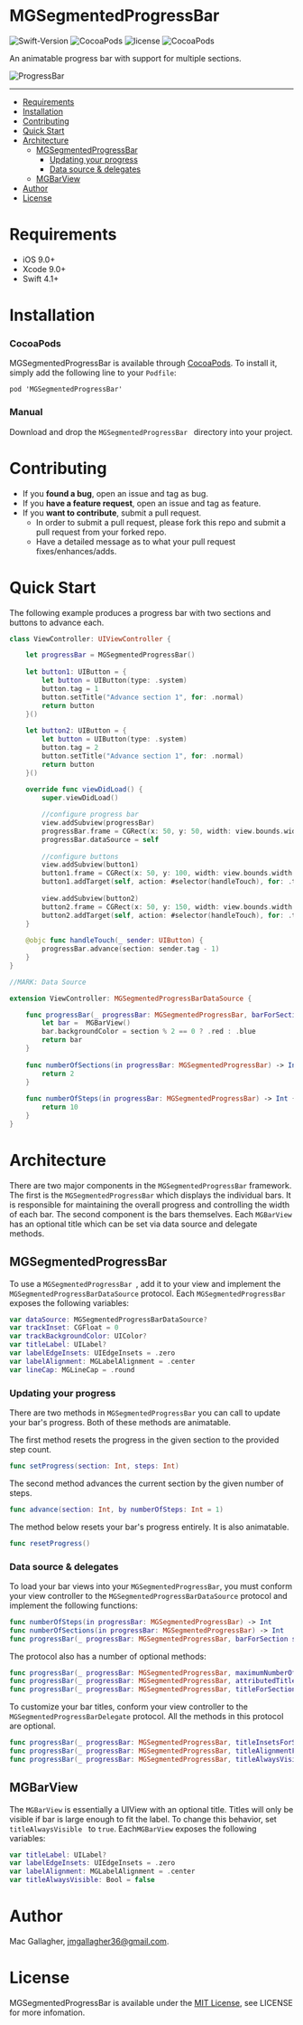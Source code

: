 # MGSegmentedProgressBar
![Swift-Version](https://img.shields.io/badge/Swift-4.1-orange.svg)
![CocoaPods](https://img.shields.io/cocoapods/v/MGSegmentedProgressBar.svg)
![license](https://img.shields.io/cocoapods/l/MGSegmentedProgressBar.svg)
![CocoaPods](https://img.shields.io/cocoapods/p/MGSegmentedProgressBar.svg)

An animatable progress bar with support for multiple sections.

![ProgressBar](https://raw.githubusercontent.com/mac-gallagher/MGSegmentedProgressBar/master/Images/progress_bar.gif)

***

- [Requirements](#requirements)
- [Installation](#installation)
- [Contributing](#contributing)
- [Quick Start](#quick-start)
- [Architecture](#architecture)
   - [MGSegmentedProgressBar](#mgsegmentedprogressbar)
     - [Updating your progress](#updating-your-progress)
     - [Data source & delegates](#data-source--delegates)
   - [MGBarView](#mgbarview)
- [Author](#author)
- [License](#license)

# Requirements
* iOS 9.0+
* Xcode 9.0+
* Swift 4.1+

# Installation

### CocoaPods
MGSegmentedProgressBar is available through [CocoaPods](<https://cocoapods.org/>). To install it, simply add the following line to your `Podfile`:

	pod 'MGSegmentedProgressBar'

### Manual
Download and drop the `MGSegmentedProgressBar ` directory into your project.

# Contributing
- If you **found a bug**, open an issue and tag as bug.
- If you **have a feature request**, open an issue and tag as feature.
- If you **want to contribute**, submit a pull request.
	- In order to submit a pull request, please fork this repo and submit a pull request from your forked repo.
	- Have a detailed message as to what your pull request fixes/enhances/adds.

# Quick Start
The following example produces a progress bar with two sections and buttons to advance each.

```swift
class ViewController: UIViewController {

    let progressBar = MGSegmentedProgressBar()
    
    let button1: UIButton = {
        let button = UIButton(type: .system)
        button.tag = 1
        button.setTitle("Advance section 1", for: .normal)
        return button
    }()
    
    let button2: UIButton = {
        let button = UIButton(type: .system)
        button.tag = 2
        button.setTitle("Advance section 1", for: .normal)
        return button
    }()
    
    override func viewDidLoad() {
        super.viewDidLoad()

        //configure progress bar
        view.addSubview(progressBar)
        progressBar.frame = CGRect(x: 50, y: 50, width: view.bounds.width - 100, height: 50)
        progressBar.dataSource = self
        
        //configure buttons
        view.addSubview(button1)
        button1.frame = CGRect(x: 50, y: 100, width: view.bounds.width - 100, height: 50)
        button1.addTarget(self, action: #selector(handleTouch), for: .touchUpInside)
        
        view.addSubview(button2)
        button2.frame = CGRect(x: 50, y: 150, width: view.bounds.width - 100, height: 50)
        button2.addTarget(self, action: #selector(handleTouch), for: .touchUpInside)
    }	
    
    @objc func handleTouch(_ sender: UIButton) {
        progressBar.advance(section: sender.tag - 1)
    }
}

//MARK: Data Source

extension ViewController: MGSegmentedProgressBarDataSource {

    func progressBar(_ progressBar: MGSegmentedProgressBar, barForSection section: Int) -> MGBarView {
        let bar =  MGBarView()
        bar.backgroundColor = section % 2 == 0 ? .red : .blue
        return bar
    }
    
    func numberOfSections(in progressBar: MGSegmentedProgressBar) -> Int {
        return 2
    }
    
    func numberOfSteps(in progressBar: MGSegmentedProgressBar) -> Int {
        return 10
    }
}

```

# Architecture
There are two major components in the `MGSegmentedProgressBar` framework. The first is the `MGSegmentedProgressBar` which displays the individual bars. It is responsible for maintaining the overall progress and controlling the width of each bar. The second component is the bars themselves. Each `MGBarView` has an optional title which can be set via data source and delegate methods.

## MGSegmentedProgressBar
To use a `MGSegmentedProgressBar `, add it to your view and implement the `MGSegmentedProgressBarDataSource` protocol. Each `MGSegmentedProgressBar` exposes the following variables:

```swift
var dataSource: MGSegmentedProgressBarDataSource?
var trackInset: CGFloat = 0
var trackBackgroundColor: UIColor?
var titleLabel: UILabel?
var labelEdgeInsets: UIEdgeInsets = .zero
var labelAlignment: MGLabelAlignment = .center
var lineCap: MGLineCap = .round
```

### Updating your progress
There are two methods in `MGSegmentedProgressBar` you can call to update your bar's progress. Both of these methods are animatable.

The first method resets the progress in the given section to the provided step count.

```swift
func setProgress(section: Int, steps: Int)
```

The second method advances the current section by the given number of steps.

```swift
func advance(section: Int, by numberOfSteps: Int = 1)
```

The method below resets your bar's progress entirely. It is also animatable.

```swift
func resetProgress()
```

### Data source & delegates
To load your bar views into your `MGSegmentedProgressBar`, you must conform your view controller to the `MGSegmentedProgressBarDataSource` protocol and implement the following functions:

```swift
func numberOfSteps(in progressBar: MGSegmentedProgressBar) -> Int
func numberOfSections(in progressBar: MGSegmentedProgressBar) -> Int
func progressBar(_ progressBar: MGSegmentedProgressBar, barForSection section: Int) -> MGBarView
```

The protocol also has a number of optional methods:

```swift
func progressBar(_ progressBar: MGSegmentedProgressBar, maximumNumberOfStepsForSection section: Int) -> Int
func progressBar(_ progressBar: MGSegmentedProgressBar, attributedTitleForSection section: Int) -> NSAttributedString?
func progressBar(_ progressBar: MGSegmentedProgressBar, titleForSection section: Int) -> String?

```

To customize your bar titles, conform your view controller to the `MGSegmentedProgressBarDelegate` protocol. All the methods in this protocol are optional.

```swift
func progressBar(_ progressBar: MGSegmentedProgressBar, titleInsetsForSection section: Int) -> UIEdgeInsets
func progressBar(_ progressBar: MGSegmentedProgressBar, titleAlignmentForSection section: Int) -> MGLabelAlignment
func progressBar(_ progressBar: MGSegmentedProgressBar, titleAlwaysVisibleForSection section: Int) -> Bool
```

## MGBarView
The `MGBarView` is essentially a UIView with an optional title. Titles will only be visible if bar is large enough to fit the label. To change this behavior, set `titleAlwaysVisible ` to `true`. Each`MGBarView` exposes the following variables:

```swift
var titleLabel: UILabel?
var labelEdgeInsets: UIEdgeInsets = .zero
var labelAlignment: MGLabelAlignment = .center
var titleAlwaysVisible: Bool = false
```

# Author
Mac Gallagher, jmgallagher36@gmail.com.

# License
MGSegmentedProgressBar is available under the [MIT License](LICENSE), see LICENSE for more infomation.
